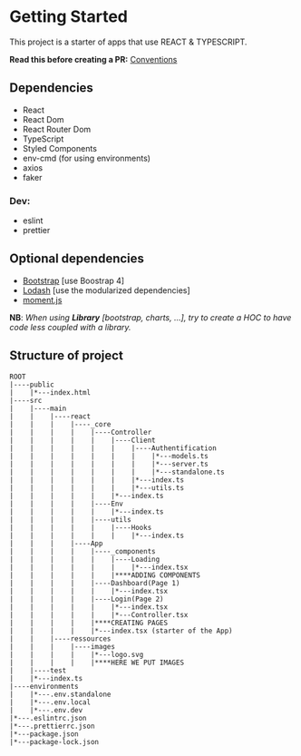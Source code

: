 # Getting Started

This project is a starter of apps that use REACT & TYPESCRIPT.

**Read this before creating a PR:** [Conventions](https://github.com/oussamamessaoudi/Conventions)
## Dependencies 

- React 
- React Dom
- React Router Dom
- TypeScript
- Styled Components 
- env-cmd (for using environments)
- axios
- faker

### Dev:
- eslint
- prettier 

## Optional dependencies

- [Bootstrap](https://www.npmjs.com/package/react-bootstrap) [use Boostrap 4]
- [Lodash](https://www.npmjs.com/search?q=keywords:lodash-modularized) [use the modularized dependencies]
- [moment.js](https://www.npmjs.com/package/moment)

**NB**: _When using **Library** [bootstrap, charts, ...], try to create a HOC to have code less coupled with a library._ 

## Structure of project 

```
ROOT
|----public
|    |*---index.html 
|----src
|    |----main
|    |    |----react
|    |    |    |----_core
|    |    |    |    |----Controller
|    |    |    |    |    |----Client
|    |    |    |    |    |    |----Authentification
|    |    |    |    |    |    |    |*---models.ts
|    |    |    |    |    |    |    |*---server.ts
|    |    |    |    |    |    |    |*---standalone.ts
|    |    |    |    |    |    |*---index.ts
|    |    |    |    |    |    |*---utils.ts
|    |    |    |    |    |*---index.ts
|    |    |    |    |----Env
|    |    |    |    |    |*---index.ts
|    |    |    |    |----utils
|    |    |    |    |    |----Hooks
|    |    |    |    |    |    |*---index.ts
|    |    |    |----App
|    |    |    |    |----_components 
|    |    |    |    |    |----Loading
|    |    |    |    |    |    |*---index.tsx
|    |    |    |    |    |****ADDING COMPONENTS
|    |    |    |    |----Dashboard(Page 1)
|    |    |    |    |    |*---index.tsx
|    |    |    |    |----Login(Page 2)
|    |    |    |    |    |*---index.tsx
|    |    |    |    |    |*---Controller.tsx
|    |    |    |    |****CREATING PAGES
|    |    |    |    |*---index.tsx (starter of the App)
|    |    |----ressources
|    |    |    |----images
|    |    |    |    |*---logo.svg
|    |    |    |    |****HERE WE PUT IMAGES
|    |----test
|    |*---index.ts
|----environments
|    |*---.env.standalone
|    |*---.env.local
|    |*---.env.dev
|*---.eslintrc.json
|*---.prettierrc.json
|*---package.json
|*---package-lock.json
```
